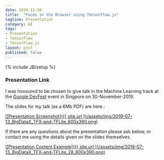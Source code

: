 ```yaml
---
date: 2019-11-30
title:  "Faces in the Browser using TensorFlow.js"
tagline: Presentation
category: AI
tags:
- Presentation
- TensorFlow
- TensorFlow.js
layout: post
published: false
---
```

{% include JB/setup %}

### Presentation Link

I was honoured to be chosen to give talk in the Machine Learning track at 
the  [Google DevFest]( ) 
event in Singpore on 30-November-2019.




The slides for my talk (as a 6Mb PDF) are here :

<a href="http://redcatlabs.com/downloads/2019-07-13_BigDataX_TFX-and-TFLite.pdf" target="_blank">
![Presentation Screenshot]({{ site.url }}/assets/img/2019-07-13_BigDataX_TFX-and-TFLite_600x390.png)
</a>

If there are any questions about the presentation please ask below, 
or contact me using the details given on the slides themselves.

<a href="http://redcatlabs.com/downloads/2019-07-13_BigDataX_TFX-and-TFLite.pdf" target="_blank">
![Presentation Content Example]({{ site.url }}/assets/img/2019-07-13_BigDataX_TFX-and-TFLite_28_600x390.png)
</a>

